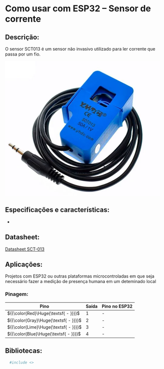 
# Como usar com ESP32 – Sensor de corrente

## Descrição:

O sensor SCT013 é um sensor não invasivo utilizado para ler corrente que passa por um fio.


![SensorSCT-013](./SCT-013.png)

## Especificações e características:

 - 
## Datasheet:

[Datasheet SCT-013](https://github.com/welintonbg/EnergyMonitoring/blob/main/Sensores/SCT-013/datasheetSCT013.pdf)

## Aplicações:

Projetos com ESP32 ou outras plataformas microcontroladas em que seja necessário fazer a medição de presença humana em um deteminado local

### Pinagem:

| Pino          | Saída      | Pino no ESP32          |
| ------------- | ---------- | ---------------------- |
| ${{\color{Red}\Huge{\textsf{  - \}}}}\$      | 1          |- |
| ${{\color{Gray}\Huge{\textsf{  - \}}}}\$      | 2         |-   |
| ${{\color{Lime}\Huge{\textsf{  - \}}}}\$       | 3         | -      |
| ${{\color{Blue}\Huge{\textsf{  - \}}}}\$        | 4         | -       |


## Bibliotecas:

```bash 
  #include <>
```


